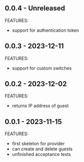 ## 0.0.4 - Unreleased

FEATURES:
 * support for authentication token


## 0.0.3 - 2023-12-11

FEATURES:
 * support for custom switches


## 0.0.2 - 2023-12-02

FEATURES:
 * returns IP address of guest


## 0.0.1 - 2023-11-15

FEATURES:
 * first skeleton for provider
 * can create and delete guests
 * unfinished acceptance tests
